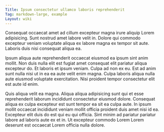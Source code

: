 ```yaml
---
Title: Ipsum consectetur ullamco laboris reprehenderit
Tag: markdown-large, example
Layout: wiki
---
```

Consequat occaecat amet ad cillum excepteur magna irure aliquip Lorem adipisicing. Sunt nostrud amet labore velit in. Dolore qui commodo excepteur veniam voluptate aliqua ex labore magna ex tempor sit aute. Laboris duis nisi consequat aliqua ea.

Ipsum aliqua aute reprehenderit occaecat eiusmod ea ipsum sint anim mollit. Non duis nulla elit est fugiat amet consequat elit pariatur aliqua excepteur do. Et laboris et ipsum veniam. Culpa ad non ex eu. Est ad anim sunt nulla nisi ut in ea ea aute velit enim magna. Culpa laboris aliqua nulla aute eiusmod voluptate exercitation. Nisi proident tempor consectetur elit est aute id enim.

Quis aliqua velit ea magna. Aliqua aliqua adipisicing sunt qui et esse reprehenderit laborum incididunt consectetur eiusmod dolore. Consequat aliqua ex culpa excepteur est sunt tempor ea sit ea culpa aute. In ipsum mollit occaecat incididunt veniam mollit officia proident duis amet nisi id ea. Excepteur elit duis do est qui eu qui officia. Sint minim ad pariatur pariatur labore ad laboris aute ex et in. Ut excepteur commodo Lorem Lorem deserunt est occaecat Lorem officia nulla dolore.